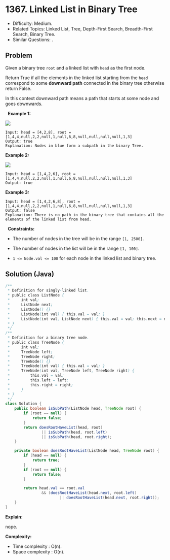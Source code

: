 # 1367. Linked List in Binary Tree

- Difficulty: Medium.
- Related Topics: Linked List, Tree, Depth-First Search, Breadth-First Search, Binary Tree.
- Similar Questions: .

## Problem

Given a binary tree ```root``` and a linked list with ```head``` as the first node. 

Return True if all the elements in the linked list starting from the ```head``` correspond to some **downward path** connected in the binary tree otherwise return False.

In this context downward path means a path that starts at some node and goes downwards.

 
**Example 1:**


![](https://assets.leetcode.com/uploads/2020/02/12/sample_1_1720.png)


```
Input: head = [4,2,8], root = [1,4,4,null,2,2,null,1,null,6,8,null,null,null,null,1,3]
Output: true
Explanation: Nodes in blue form a subpath in the binary Tree.  
```

**Example 2:**


![](https://assets.leetcode.com/uploads/2020/02/12/sample_2_1720.png)


```
Input: head = [1,4,2,6], root = [1,4,4,null,2,2,null,1,null,6,8,null,null,null,null,1,3]
Output: true
```

**Example 3:**

```
Input: head = [1,4,2,6,8], root = [1,4,4,null,2,2,null,1,null,6,8,null,null,null,null,1,3]
Output: false
Explanation: There is no path in the binary tree that contains all the elements of the linked list from head.
```

 
**Constraints:**


	
- The number of nodes in the tree will be in the range ```[1, 2500]```.
	
- The number of nodes in the list will be in the range ```[1, 100]```.
	
- ```1 <= Node.val <= 100``` for each node in the linked list and binary tree.



## Solution (Java)

```java
/**
 * Definition for singly-linked list.
 * public class ListNode {
 *     int val;
 *     ListNode next;
 *     ListNode() {}
 *     ListNode(int val) { this.val = val; }
 *     ListNode(int val, ListNode next) { this.val = val; this.next = next; }
 * }
 */
/**
 * Definition for a binary tree node.
 * public class TreeNode {
 *     int val;
 *     TreeNode left;
 *     TreeNode right;
 *     TreeNode() {}
 *     TreeNode(int val) { this.val = val; }
 *     TreeNode(int val, TreeNode left, TreeNode right) {
 *         this.val = val;
 *         this.left = left;
 *         this.right = right;
 *     }
 * }
 */
class Solution {
    public boolean isSubPath(ListNode head, TreeNode root) {
        if (root == null) {
            return false;
        }
        return doesRootHaveList(head, root)
                || isSubPath(head, root.left)
                || isSubPath(head, root.right);
    }

    private boolean doesRootHaveList(ListNode head, TreeNode root) {
        if (head == null) {
            return true;
        }
        if (root == null) {
            return false;
        }

        return head.val == root.val
                && (doesRootHaveList(head.next, root.left)
                        || doesRootHaveList(head.next, root.right));
    }
}
```

**Explain:**

nope.

**Complexity:**

* Time complexity : O(n).
* Space complexity : O(n).
